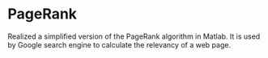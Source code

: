 # PageRank
Realized a simplified version of the PageRank algorithm in Matlab. It is used by Google search engine to calculate the relevancy of a web page.
